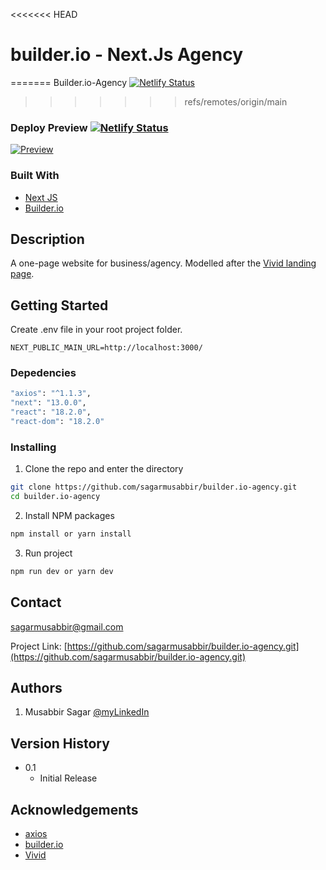 <<<<<<< HEAD

# builder.io - Next.Js Agency

=======
Builder.io-Agency
[![Netlify Status](https://api.netlify.com/api/v1/badges/a187b602-dfb5-4270-80b5-4bf003baed77/deploy-status)](https://app.netlify.com/sites/builder-io-agency/deploys)

> > > > > > > refs/remotes/origin/main

### Deploy Preview [![Netlify Status](https://api.netlify.com/api/v1/badges/a187b602-dfb5-4270-80b5-4bf003baed77/deploy-status)](https://app.netlify.com/sites/builder-io-agency/deploys)

[![Preview](https://cdn-icons-png.flaticon.com/512/2547/2547870.png)](https://builder-io-agency.netlify.app)

### Built With

- [Next JS](https://nextjs.org/)
- [Builder.io](https://www.builder.io/)

## Description

A one-page website for business/agency. Modelled after the [Vivid landing page](https://vivid.lol).

## Getting Started

Create .env file in your root project folder.

```
NEXT_PUBLIC_MAIN_URL=http://localhost:3000/
```

### Depedencies

```bash
"axios": "^1.1.3",
"next": "13.0.0",
"react": "18.2.0",
"react-dom": "18.2.0"
```

### Installing

1. Clone the repo and enter the directory

```sh
git clone https://github.com/sagarmusabbir/builder.io-agency.git
cd builder.io-agency
```

2. Install NPM packages

```sh
npm install or yarn install
```

3. Run project

```sh
npm run dev or yarn dev
```

## Contact

sagarmusabbir@gmail.com

Project Link: [https://github.com/sagarmusabbir/builder.io-agency.git](https://github.com/sagarmusabbir/builder.io-agency.git)

## Authors

1. Musabbir Sagar [@myLinkedIn](https://www.linkedin.com/in/musabbirsagar/)

## Version History

<!-- - 0.2
  - Various bug fixes and optimizations
  - See [commit change]() or See [release history]() -->

- 0.1
  - Initial Release

<!-- ## License

This project is licensed under the [Name] License - see the LICENSE.md file for details -->

## Acknowledgements

- [axios](https://axios-http.com/)
- [builder.io](https://www.builder.io/)
- [Vivid](https://www.vivid.lol/)
